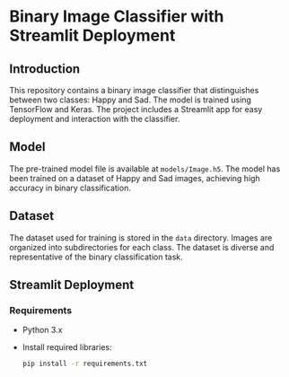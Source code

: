 # Binary Image Classifier with Streamlit Deployment

## Introduction

This repository contains a binary image classifier that distinguishes between two classes: Happy and Sad. The model is trained using TensorFlow and Keras. The project includes a Streamlit app for easy deployment and interaction with the classifier.

## Model

The pre-trained model file is available at `models/Image.h5`. The model has been trained on a dataset of Happy and Sad images, achieving high accuracy in binary classification.

## Dataset

The dataset used for training is stored in the `data` directory. Images are organized into subdirectories for each class. The dataset is diverse and representative of the binary classification task.

## Streamlit Deployment

### Requirements

- Python 3.x
- Install required libraries:

  ```bash
  pip install -r requirements.txt
